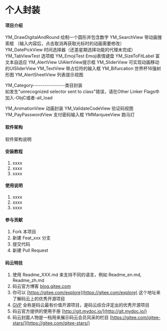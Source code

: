 # 个人封装

#### 项目介绍
YM_DrawDigitalAndRound  绘制一个圆形并包含数字
YM_SearchView                   带动画搜索框 （输入内容后，点击取消再获取光标时的动画需要修改）
YM_DatePickView                时间选择器（还差星期选择功能的代理未完成）
YM_TabViewTest                  选项框
YM_EmojiTest                       Emoji表情键盘
YM_SizeToFitLabel               富文本自适应
YM_AlertView                        UIAlertView提示框
YM_SliderView                     可实现动画移动的UISliderView
YM_TextView                        带占位符的输入框
YM_Bifurcation                     世界杯16强树形图
YM_AlertSheetView              列表提示视图

YM_Category----------------类目封装                        
如发生"unrecognized selector sent to class"错误，请在Other Linker Flags中加入-ObjC或者-all_load

YM_AnimationView               动画封装
YM_ValidateCodeView          验证码视图
YM_PayPasswordView         支付密码输入框
YMMarqueeView                   跑马灯

#### 软件架构
软件架构说明


#### 安装教程

1. xxxx
2. xxxx
3. xxxx

#### 使用说明

1. xxxx
2. xxxx
3. xxxx

#### 参与贡献

1. Fork 本项目
2. 新建 Feat_xxx 分支
3. 提交代码
4. 新建 Pull Request


#### 码云特技

1. 使用 Readme\_XXX.md 来支持不同的语言，例如 Readme\_en.md, Readme\_zh.md
2. 码云官方博客 [blog.gitee.com](https://blog.gitee.com)
3. 你可以 [https://gitee.com/explore](https://gitee.com/explore) 这个地址来了解码云上的优秀开源项目
4. [GVP](https://gitee.com/gvp) 全称是码云最有价值开源项目，是码云综合评定出的优秀开源项目
5. 码云官方提供的使用手册 [http://git.mydoc.io/](http://git.mydoc.io/)
6. 码云封面人物是一档用来展示码云会员风采的栏目 [https://gitee.com/gitee-stars/](https://gitee.com/gitee-stars/)
